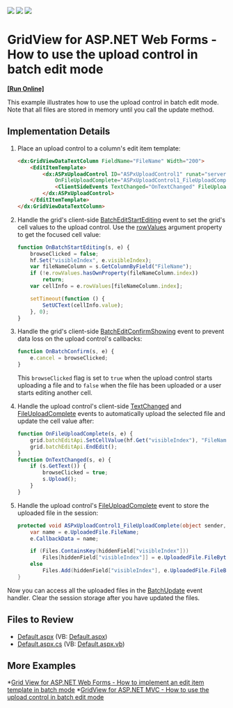 <!-- default badges list -->
![](https://img.shields.io/endpoint?url=https://codecentral.devexpress.com/api/v1/VersionRange/128532872/16.2.6%2B)
[![](https://img.shields.io/badge/Open_in_DevExpress_Support_Center-FF7200?style=flat-square&logo=DevExpress&logoColor=white)](https://supportcenter.devexpress.com/ticket/details/T191652)
[![](https://img.shields.io/badge/📖_How_to_use_DevExpress_Examples-e9f6fc?style=flat-square)](https://docs.devexpress.com/GeneralInformation/403183)
<!-- default badges end -->

# GridView for ASP.NET Web Forms - How to use the upload control in batch edit mode
<!-- run online -->
**[[Run Online]](https://codecentral.devexpress.com/128532872/)**
<!-- run online end -->

This example illustrates how to use the upload control in batch edit mode. Note that all files are stored in memory until you call the update method.


## Implementation Details

1. Place an upload control to a column's edit item template:

    ```aspx
    <dx:GridViewDataTextColumn FieldName="FileName" Width="200">
        <EditItemTemplate>
            <dx:ASPxUploadControl ID="ASPxUploadControl1" runat="server" UploadMode="Advanced" Width="280px" ClientInstanceName="uc" FileUploadMode="OnPageLoad"
                OnFileUploadComplete="ASPxUploadControl1_FileUploadComplete">
                <ClientSideEvents TextChanged="OnTextChanged" FileUploadComplete="OnFileUploadComplete" />
            </dx:ASPxUploadControl>
        </EditItemTemplate>
    </dx:GridViewDataTextColumn>
    ```

2. Handle the grid's client-side [BatchEditStartEditing](https://docs.devexpress.com/AspNet/js-ASPxClientGridView.BatchEditStartEditing) event to set the grid's cell values to the upload control. Use the [rowValues](https://docs.devexpress.com/AspNet/js-ASPxClientGridViewBatchEditStartEditingEventArgs.rowValues) argument property to get the focused cell value:

    ```js
    function OnBatchStartEditing(s, e) {
        browseClicked = false;
        hf.Set("visibleIndex", e.visibleIndex);
        var fileNameColumn = s.GetColumnByField("FileName");
        if (!e.rowValues.hasOwnProperty(fileNameColumn.index))
            return;
        var cellInfo = e.rowValues[fileNameColumn.index];
    
        setTimeout(function () {
            SetUCText(cellInfo.value);
        }, 0);            
    }
    ```

3. Handle the grid's client-side [BatchEditConfirmShowing](https://docs.devexpress.com/AspNet/js-ASPxClientGridView.BatchEditConfirmShowing) event to prevent data loss on the upload control's callbacks:

    ```js
    function OnBatchConfirm(s, e) {
        e.cancel = browseClicked;
    }
    ```
    
    This `browseClicked` flag is set to `true` when the upload control starts uploading a file and to `false` when the file has been uploaded or a user starts editing another cell.


4. Handle the upload control's client-side [TextChanged](https://docs.devexpress.com/AspNet/js-ASPxClientUploadControl.TextChanged) and [FileUploadComplete](https://docs.devexpress.com/AspNet/js-ASPxClientUploadControl.FileUploadComplete) events to automatically upload the selected file and update the cell value after:

    ```js
    function OnFileUploadComplete(s, e) {
        grid.batchEditApi.SetCellValue(hf.Get("visibleIndex"), "FileName", e.callbackData);
        grid.batchEditApi.EndEdit();
    }
    function OnTextChanged(s, e) {
        if (s.GetText()) {
            browseClicked = true;
            s.Upload();
        }
    }
    ```

5. Handle the upload control's [FileUploadComplete](https://docs.devexpress.com/AspNet/DevExpress.Web.ASPxUploadControl.FileUploadComplete) event to store the uploaded file in the session:

    ```cs
    protected void ASPxUploadControl1_FileUploadComplete(object sender, FileUploadCompleteEventArgs e) {
        var name = e.UploadedFile.FileName;
        e.CallbackData = name;
    
        if (Files.ContainsKey(hiddenField["visibleIndex"]))
            Files[hiddenField["visibleIndex"]] = e.UploadedFile.FileBytes;
        else
            Files.Add(hiddenField["visibleIndex"], e.UploadedFile.FileBytes);
    }
    
    ```

Now you can access all the uploaded files in the [BatchUpdate](https://docs.devexpress.com/AspNet/DevExpress.Web.ASPxGridBase.BatchUpdate) event handler. Clear the session storage after you have updated the files.

## Files to Review

* [Default.aspx](./CS/Default.aspx) (VB: [Default.aspx](./VB/Default.aspx))
* [Default.aspx.cs](./CS/Default.aspx.cs) (VB: [Default.aspx.vb](./VB/Default.aspx.vb))

## More Examples

*[Grid View for ASP.NET Web Forms - How to implement an edit item template in batch mode](https://github.com/DevExpress-Examples/asp-net-web-forms-grid-edit-item-template-in-batch-mode)
*[GridView for ASP.NET MVC - How to use the upload control in batch edit mode](https://github.com/DevExpress-Examples/asp-net-mvc-grid-use-upload-control-in-batch-edit-mode)

